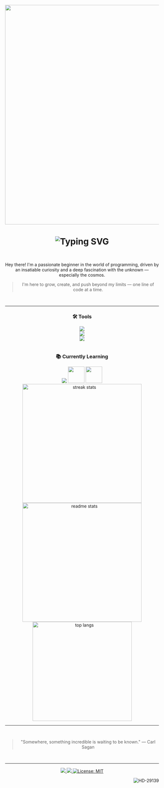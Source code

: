 
<p align="center">
  <img src="https://github.com/HD-29139/HD-29139/blob/main/assets/what.gif" width="720">
</p>

<h1 align="center">
<img src="https://readme-typing-svg.demolab.com?font=Exo2&size=50&pause=1000&color=FF192B&center=true&vCenter=true&width=435&lines=-+%E2%8C%9E%CE%9BCDM%E2%8C%9D+-;%F0%9F%9B%B0HD-29139%F0%9F%9B%B0;-+%F0%9D%99%96%F0%9D%99%A1%F0%9D%99%99%F0%9D%99%9A%F0%9D%99%97%F0%9D%99%96%F0%9D%99%A7%F0%9D%99%96%F0%9D%99%A3+-" alt="Typing SVG" />
</h1>

<br/>

<div align="center">

Hey there! I'm a passionate beginner in the world of programming, driven by an insatiable curiosity and a deep fascination with the unknown — especially the cosmos. 
> I'm here to grow, create, and push beyond my limits — one line of code at a time.

 </div>
 <br>
 <hr>
<div align="center">
  <h3>🛠️ Tools</h3>
 <img src="https://skillicons.dev/icons?i=arch" />
</div>
<div align="center">
    <img src="https://skillicons.dev/icons?i=vscode,github,git" />
  <br>
    <img src="https://skillicons.dev/icons?i=rust,linux,bash,c,py" />
</div>

<br>

<div align="center">
<h3>📚 Currently Learning</h3>
    <img src="https://skillicons.dev/icons?i=rust" />
    <img src="https://github.com/user-attachments/assets/7aeefc7b-6dcf-4a86-b66f-8e15159deae8" height="54px" />
    <img src="https://github.com/user-attachments/assets/0dbe5c8d-4566-4d10-b31e-7cb0a70c968a" height="54px" />
<br>

<div align="center">
  <img width=390 src="https://github-readme-streak-stats-salesp07.vercel.app/?user=HD-29139&count_private=true&theme=react&border_radius=10" alt="streak stats"/>
  <img width=390 src="https://github-readme-stats-salesp07.vercel.app/api?username=HD-29139&count_private=true&show_icons=true&theme=react&rank_icon=github&border_radius=10" alt="readme stats" />
  <br/>
  <img width=325 align="center" src="https://github-readme-stats-salesp07.vercel.app/api/top-langs/?username=HD-29139&hide=HTML&langs_count=8&layout=compact&theme=react&border_radius=10&size_weight=0.5&count_weight=0.5&exclude_repo=github-readme-stats" alt="top langs" />
</div>

<hr>
<br>

> "Somewhere, something incredible is waiting to be known." — Carl Sagan

<br>
<hr>

<p align="center">
  <a href="https://www.instagram.com/mov.gabriel/">
    <img src="https://img.shields.io/badge/Instagram-E4405F?style=for-the-badge&logo=instagram&logoColor=white" />
  </a>
  <a href="https://www.youtube.com/@overdadeirogabriel">
    <img src="https://img.shields.io/badge/YouTube-FF0000?style=for-the-badge&logo=youtube&logoColor=white" />
  </a>
  <a href="https://opensource.org/licenses/MIT">
    <img src="https://img.shields.io/badge/MIT-purple?style=for-the-badge" alt="License: MIT"/>
  </a>
</p>
<p align="right">
<img src="https://komarev.com/ghpvc/?username=HD-29139&label=Profile%20views&color=0e75b6&style=flat" alt="HD-29139" />
</p>
